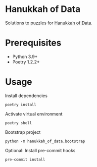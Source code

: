 # Hanukkah of Data

Solutions to puzzles for [Hanukkah of Data](https://hanukkah.bluebird.sh/5783/).

# Prerequisites

* Python 3.9+
* Poetry 1.2.2+

# Usage

Install dependencies

    poetry install

Activate virtual environment

    poetry shell

Bootstrap project

    python -m hanukkah_of_data.bootstrap

Optional: Install pre-commit hooks

    pre-commit install
